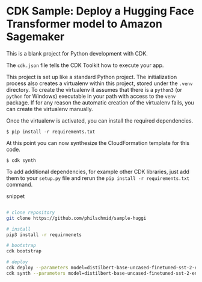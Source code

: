
# CDK Sample: Deploy a Hugging Face Transformer model to Amazon Sagemaker

This is a blank project for Python development with CDK.

The `cdk.json` file tells the CDK Toolkit how to execute your app.

This project is set up like a standard Python project.  The initialization
process also creates a virtualenv within this project, stored under the `.venv`
directory.  To create the virtualenv it assumes that there is a `python3`
(or `python` for Windows) executable in your path with access to the `venv`
package. If for any reason the automatic creation of the virtualenv fails,
you can create the virtualenv manually.


Once the virtualenv is activated, you can install the required dependencies.

```
$ pip install -r requirements.txt
```

At this point you can now synthesize the CloudFormation template for this code.

```
$ cdk synth
```

To add additional dependencies, for example other CDK libraries, just add
them to your `setup.py` file and rerun the `pip install -r requirements.txt`
command.

snippet

```bash

# clone repository
git clone https://github.com/philschmid/sample-huggi

# install 
pip3 install -r requirmenets

# bootstrap 
cdk bootstrap

# deploy
cdk deploy --parameters model=distilbert-base-uncased-finetuned-sst-2-english --parameters task=text-classification --profile hf-sm
cdk synth --parameters model=distilbert-base-uncased-finetuned-sst-2-english --parameters task=text-classification --profile hf-sm > deploy.yaml


